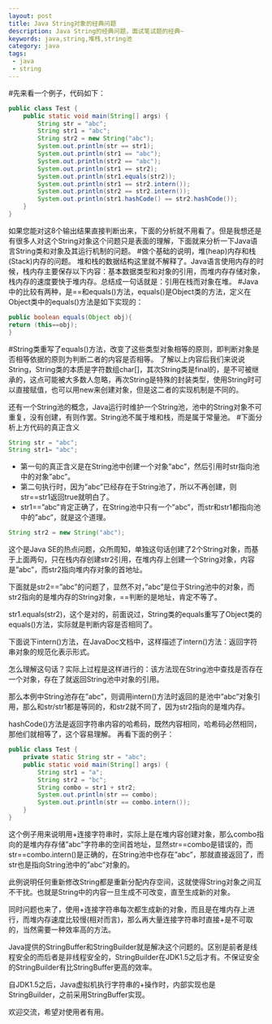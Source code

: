 ```yaml
---
layout: post
title: Java String对象的经典问题
description: Java String的经典问题，面试笔试题的经典~
keywords: java,string,堆栈,string池
category: java
tags:
 - java
 - string
---
```

#先来看一个例子，代码如下： 
```java
public class Test {  
    public static void main(String[] args) {  
        String str = "abc";  
        String str1 = "abc";  
        String str2 = new String("abc");  
        System.out.println(str == str1);  
        System.out.println(str1 == "abc");  
        System.out.println(str2 == "abc");  
        System.out.println(str1 == str2);  
        System.out.println(str1.equals(str2));  
        System.out.println(str1 == str2.intern());  
        System.out.println(str2 == str2.intern());  
        System.out.println(str1.hashCode() == str2.hashCode());  
	}  
}
``` 
如果您能对这8个输出结果直接判断出来，下面的分析就不用看了。但是我想还是有很多人对这个String对象这个问题只是表面的理解，下面就来分析一下Java语言String类和对象及其运行机制的问题。 
#做个基础的说明，堆(heap)内存和栈(Stack)内存的问题。
堆和栈的数据结构这里就不解释了。Java语言使用内存的时候，栈内存主要保存以下内容：基本数据类型和对象的引用，而堆内存存储对象，栈内存的速度要快于堆内存。总结成一句话就是：引用在栈而对象在堆。
#Java中的比较有两种，是==和equals()方法，equals()是Object类的方法，定义在Object类中的equals()方法是如下实现的：
```java
public boolean equals(Object obj){  
return (this==obj);  
}
```

#String类重写了equals()方法，改变了这些类型对象相等的原则，即判断对象是否相等依据的原则为判断二者的内容是否相等。
了解以上内容后我们来说说String，String类的本质是字符数组char[]，其次String类是final的，是不可被继承的，这点可能被大多数人忽略，再次String是特殊的封装类型，使用String时可以直接赋值，也可以用new来创建对象，但是这二者的实现机制是不同的。<p>
还有一个String池的概念，Java运行时维护一个String池，池中的String对象不可重复，没有创建，有则作罢。String池不属于堆和栈，而是属于常量池。
#下面分析上方代码的真正含义 
```java
String str = "abc";  
String str1= "abc";  
```

* 第一句的真正含义是在String池中创建一个对象”abc”，然后引用时str指向池中的对象”abc”。
* 第二句执行时，因为”abc”已经存在于String池了，所以不再创建，则str==str1返回true就明白了。
* str1==”abc”肯定正确了，在String池中只有一个”abc”，而str和str1都指向池中的”abc”，就是这个道理。 

```java
String str2 = new String("abc");  
```

这个是Java SE的热点问题，众所周知，单独这句话创建了2个String对象，而基于上面两句，只在栈内存创建str2引用，在堆内存上创建一个String对象，内容是”abc”，而str2指向堆内存对象的首地址。<p>
下面就是str2==”abc”的问题了，显然不对，”abc”是位于String池中的对象，而str2指向的是堆内存的String对象，==判断的是地址，肯定不等了。 <p>
str1.equals(str2)，这个是对的，前面说过，String类的equals重写了Object类的equals()方法，实际就是判断内容是否相同了。<p> 
下面说下intern()方法，在JavaDoc文档中，这样描述了intern()方法：返回字符串对象的规范化表示形式。<p>
怎么理解这句话？实际上过程是这样进行的：该方法现在String池中查找是否存在一个对象，存在了就返回String池中对象的引用。 <p>
那么本例中String池存在”abc”，则调用intern()方法时返回的是池中”abc”对象引用，那么和str/str1都是等同的，和str2就不同了，因为str2指向的是堆内存。 <p>
hashCode()方法是返回字符串内容的哈希码，既然内容相同，哈希码必然相同，那他们就相等了，这个容易理解。 
再看下面的例子： 

```java
public class Test {  
	private static String str = "abc";  
	public static void main(String[] args) {  
		String str1 = "a";  
		String str2 = "bc";  
		String combo = str1 + str2;  
		System.out.println(str == combo);  
		System.out.println(str == combo.intern());  
	}  
}
``` 

这个例子用来说明用+连接字符串时，实际上是在堆内容创建对象，那么combo指向的是堆内存存储”abc”字符串的空间首地址，显然str==combo是错误的，而str==combo.intern()是正确的，在String池中也存在”abc”，那就直接返回了，而str也是指向String池中的”abc”对象的。<p>
此例说明任何重新修改String都是重新分配内存空间，这就使得String对象之间互不干扰。也就是String中的内容一旦生成不可改变，直至生成新的对象。 <p>
同时问题也来了，使用+连接字符串每次都生成新的对象，而且是在堆内存上进行，而堆内存速度比较慢(相对而言)，那么再大量连接字符串时直接+是不可取的，当然需要一种效率高的方法。<p>
Java提供的StringBuffer和StringBuilder就是解决这个问题的。区别是前者是线程安全的而后者是非线程安全的，StringBuilder在JDK1.5之后才有。不保证安全的StringBuilder有比StringBuffer更高的效率。 <p>
自JDK1.5之后，Java虚拟机执行字符串的+操作时，内部实现也是StringBuilder，之前采用StringBuffer实现。 <p>
欢迎交流，希望对使用者有用。
